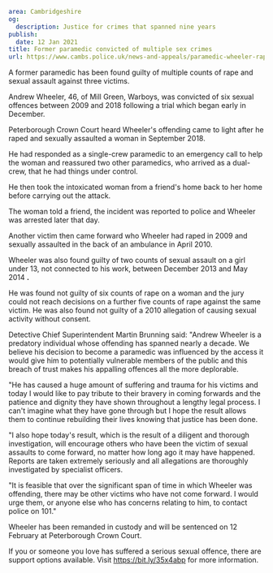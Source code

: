 ```yaml
area: Cambridgeshire
og:
  description: Justice for crimes that spanned nine years
publish:
  date: 12 Jan 2021
title: Former paramedic convicted of multiple sex crimes
url: https://www.cambs.police.uk/news-and-appeals/paramedic-wheeler-rape-sex-trial
```

A former paramedic has been found guilty of multiple counts of rape and sexual assault against three victims.

Andrew Wheeler, 46, of Mill Green, Warboys, was convicted of six sexual offences between 2009 and 2018 following a trial which began early in December.

Peterborough Crown Court heard Wheeler's offending came to light after he raped and sexually assaulted a woman in September 2018.

He had responded as a single-crew paramedic to an emergency call to help the woman and reassured two other paramedics, who arrived as a dual-crew, that he had things under control.

He then took the intoxicated woman from a friend's home back to her home before carrying out the attack.

The woman told a friend, the incident was reported to police and Wheeler was arrested later that day.

Another victim then came forward who Wheeler had raped in 2009 and sexually assaulted in the back of an ambulance in April 2010.

Wheeler was also found guilty of two counts of sexual assault on a girl under 13, not connected to his work, between December 2013 and May 2014 **.**

He was found not guilty of six counts of rape on a woman and the jury could not reach decisions on a further five counts of rape against the same victim. He was also found not guilty of a 2010 allegation of causing sexual activity without consent.

Detective Chief Superintendent Martin Brunning said: "Andrew Wheeler is a predatory individual whose offending has spanned nearly a decade. We believe his decision to become a paramedic was influenced by the access it would give him to potentially vulnerable members of the public and this breach of trust makes his appalling offences all the more deplorable.

"He has caused a huge amount of suffering and trauma for his victims and today I would like to pay tribute to their bravery in coming forwards and the patience and dignity they have shown throughout a lengthy legal process. I can't imagine what they have gone through but I hope the result allows them to continue rebuilding their lives knowing that justice has been done.

"I also hope today's result, which is the result of a diligent and thorough investigation, will encourage others who have been the victim of sexual assaults to come forward, no matter how long ago it may have happened. Reports are taken extremely seriously and all allegations are thoroughly investigated by specialist officers.

"It is feasible that over the significant span of time in which Wheeler was offending, there may be other victims who have not come forward. I would urge them, or anyone else who has concerns relating to him, to contact police on 101."

Wheeler has been remanded in custody and will be sentenced on 12 February at Peterborough Crown Court.

If you or someone you love has suffered a serious sexual offence, there are support options available. Visit https://bit.ly/35x4abp for more information.
